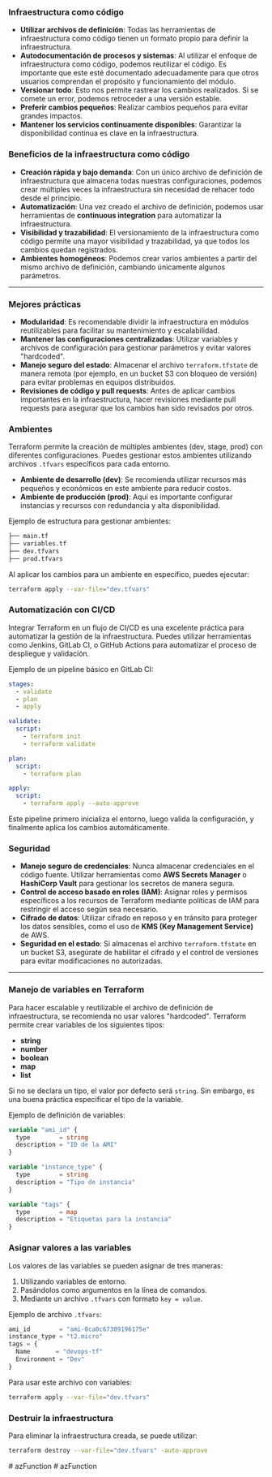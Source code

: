 ### **Infraestructura como código**

- **Utilizar archivos de definición**: Todas las herramientas de infraestructura como código tienen un formato propio para definir la infraestructura.
- **Autodocumentación de procesos y sistemas**: Al utilizar el enfoque de infraestructura como código, podemos reutilizar el código. Es importante que este esté documentado adecuadamente para que otros usuarios comprendan el propósito y funcionamiento del módulo.
- **Versionar todo**: Esto nos permite rastrear los cambios realizados. Si se comete un error, podemos retroceder a una versión estable.
- **Preferir cambios pequeños**: Realizar cambios pequeños para evitar grandes impactos.
- **Mantener los servicios continuamente disponibles**: Garantizar la disponibilidad continua es clave en la infraestructura.

### **Beneficios de la infraestructura como código**

- **Creación rápida y bajo demanda**: Con un único archivo de definición de infraestructura que almacena todas nuestras configuraciones, podemos crear múltiples veces la infraestructura sin necesidad de rehacer todo desde el principio.
- **Automatización**: Una vez creado el archivo de definición, podemos usar herramientas de **continuous integration** para automatizar la infraestructura.
- **Visibilidad y trazabilidad**: El versionamiento de la infraestructura como código permite una mayor visibilidad y trazabilidad, ya que todos los cambios quedan registrados.
- **Ambientes homogéneos**: Podemos crear varios ambientes a partir del mismo archivo de definición, cambiando únicamente algunos parámetros.

---

### **Mejores prácticas**

- **Modularidad**: Es recomendable dividir la infraestructura en módulos reutilizables para facilitar su mantenimiento y escalabilidad.
- **Mantener las configuraciones centralizadas**: Utilizar variables y archivos de configuración para gestionar parámetros y evitar valores "hardcoded".
- **Manejo seguro del estado**: Almacenar el archivo `terraform.tfstate` de manera remota (por ejemplo, en un bucket S3 con bloqueo de versión) para evitar problemas en equipos distribuidos.
- **Revisiones de código y pull requests**: Antes de aplicar cambios importantes en la infraestructura, hacer revisiones mediante pull requests para asegurar que los cambios han sido revisados por otros.

### **Ambientes**

Terraform permite la creación de múltiples ambientes (dev, stage, prod) con diferentes configuraciones. Puedes gestionar estos ambientes utilizando archivos `.tfvars` específicos para cada entorno.

- **Ambiente de desarrollo (dev)**: Se recomienda utilizar recursos más pequeños y económicos en este ambiente para reducir costos.
- **Ambiente de producción (prod)**: Aquí es importante configurar instancias y recursos con redundancia y alta disponibilidad.
  
Ejemplo de estructura para gestionar ambientes:

```bash
├── main.tf
├── variables.tf
├── dev.tfvars
├── prod.tfvars
```

Al aplicar los cambios para un ambiente en específico, puedes ejecutar:

```bash
terraform apply --var-file="dev.tfvars"
```

### **Automatización con CI/CD**

Integrar Terraform en un flujo de CI/CD es una excelente práctica para automatizar la gestión de la infraestructura. Puedes utilizar herramientas como Jenkins, GitLab CI, o GitHub Actions para automatizar el proceso de despliegue y validación.

Ejemplo de un pipeline básico en GitLab CI:

```yaml
stages:
  - validate
  - plan
  - apply

validate:
  script:
    - terraform init
    - terraform validate

plan:
  script:
    - terraform plan

apply:
  script:
    - terraform apply --auto-approve
```

Este pipeline primero inicializa el entorno, luego valida la configuración, y finalmente aplica los cambios automáticamente.

### **Seguridad**

- **Manejo seguro de credenciales**: Nunca almacenar credenciales en el código fuente. Utilizar herramientas como **AWS Secrets Manager** o **HashiCorp Vault** para gestionar los secretos de manera segura.
- **Control de acceso basado en roles (IAM)**: Asignar roles y permisos específicos a los recursos de Terraform mediante políticas de IAM para restringir el acceso según sea necesario.
- **Cifrado de datos**: Utilizar cifrado en reposo y en tránsito para proteger los datos sensibles, como el uso de **KMS (Key Management Service)** de AWS.
- **Seguridad en el estado**: Si almacenas el archivo `terraform.tfstate` en un bucket S3, asegúrate de habilitar el cifrado y el control de versiones para evitar modificaciones no autorizadas.

---

### **Manejo de variables en Terraform**

Para hacer escalable y reutilizable el archivo de definición de infraestructura, se recomienda no usar valores "hardcoded". Terraform permite crear variables de los siguientes tipos:

- **string**
- **number**
- **boolean**
- **map**
- **list**

Si no se declara un tipo, el valor por defecto será `string`. Sin embargo, es una buena práctica especificar el tipo de la variable.

Ejemplo de definición de variables:

```terraform
variable "ami_id" {
  type        = string
  description = "ID de la AMI"
}

variable "instance_type" {
  type        = string
  description = "Tipo de instancia"
}

variable "tags" {
  type        = map
  description = "Etiquetas para la instancia"
}
```

### **Asignar valores a las variables**

Los valores de las variables se pueden asignar de tres maneras:

1. Utilizando variables de entorno.
2. Pasándolos como argumentos en la línea de comandos.
3. Mediante un archivo `.tfvars` con formato `key = value`.

Ejemplo de archivo `.tfvars`:

```terraform
ami_id        = "ami-0ca0c67309196175e"
instance_type = "t2.micro"
tags = {
  Name       = "devops-tf"
  Environment = "Dev"
}
```

Para usar este archivo con variables:

```bash
terraform apply --var-file="dev.tfvars"
```

### **Destruir la infraestructura**

Para eliminar la infraestructura creada, se puede utilizar:

```bash
terraform destroy --var-file="dev.tfvars" -auto-approve
```
#   a z F u n c t i o n  
 #   a z F u n c t i o n  
 
